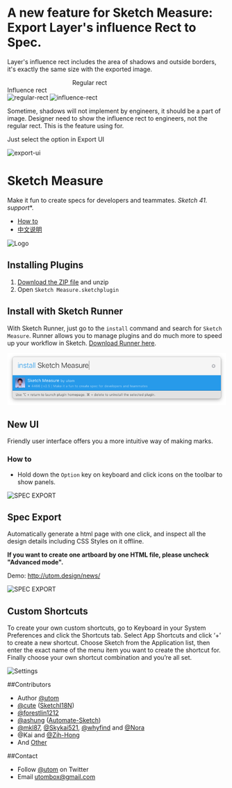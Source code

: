 # A new feature for Sketch Measure: Export Layer's influence Rect to Spec.

Layer's influence rect includes the area of shadows and outside borders, it's exactly the same size with the exported image.

                                       Regular rect                                                           Influence rect
​              
![regular-rect](https://pic4.zhimg.com/v2-c1792b8300fca0cdc90b564a27b8da8b_b.png)
![influence-rect](https://pic3.zhimg.com/v2-a639e906f8fea576da8d9a8cc1cc752a_b.png)

Sometime, shadows will not implement by engineers, it should be a part of image. Designer need to show the influence rect to engineers, not the regular rect. This is the feature using for. 

Just select the option in Export UI

![export-ui](https://i1.hoopchina.com.cn/blogfile/201702/20/BbsImg148759897429137_471x602big.png)

# Sketch Measure

Make it fun to create specs for developers and teammates. **Sketch 41.* support**.

- [How to](http://utom.design/measure/how-to.html)
- [中文说明](http://sketch.im/plugins/1)

![Logo](http://utom.design/logo@2x.png)

## Installing Plugins
1. [Download the ZIP file](https://github.com/utom/sketch-measure/archive/master.zip) and unzip
2. Open `Sketch Measure.sketchplugin`

## Install with Sketch Runner
With Sketch Runner, just go to the `install` command and search for `Sketch Measure`. Runner allows you to manage plugins and do much more to speed up your workflow in Sketch. [Download Runner here](http://www.sketchrunner.com).

![Install with Sketch Runner](sketch-measure-runner.png)

## New UI
Friendly user interface offers you a more intuitive way of making marks.

### How to
* Hold down the `Option` key on keyboard and click icons on the toolbar to show panels.

![SPEC EXPORT](http://utom.design/ui.png)

## Spec Export
Automatically generate a html page with one click, and inspect all the design details including CSS Styles on it offline.

**If you want to create one artboard by one HTML file, please uncheck "Advanced mode".**

Demo: http://utom.design/news/

![SPEC EXPORT](http://utom.design/export@2x.png)

## Custom Shortcuts
To create your own custom shortcuts, go to Keyboard in your System Preferences and click the Shortcuts tab. Select App Shortcuts and click ‘+’ to create a new shortcut. Choose Sketch from the Application list, then enter the exact name of the menu item you want to create the shortcut for. Finally choose your own shortcut combination and you’re all set.

![Settings](http://sketchshortcuts.com/images/mac@2x.png)

##Contributors
* Author [@utom](http://utom.design)
* [@cute](http://liguangming.com) ([SketchI18N](https://github.com/cute/SketchI18N))
* [@forestlin1212](https://github.com/forestlin1212)
* [@ashung](https://github.com/Ashung) ([Automate-Sketch](https://github.com/Ashung/Automate-Sketch))
* [@mkl87](https://github.com/mkl87), [@Skykai521](https://github.com/Skykai521), [@whyfind](https://github.com/whyfind) and [@Nora](https://www.behance.net/liyinuo)
* @Kai and [@Zih-Hong](http://zihhonglin.com)
* And [Other](https://github.com/utom/sketch-measure/contributors)

##Contact

* Follow [@utom](http://twitter.com/utom) on Twitter
* Email <utombox@gmail.com>

